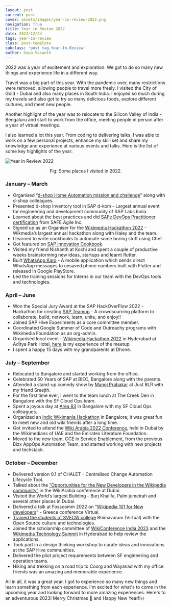 ```yaml
---
layout: post
current: post
cover: assets/images/year-in-review-2022.png
navigation: True
title: Year in Review 2022
date: 2022/12/24
tags: year-in-review
class: post-template
subclass: 'post tag-Year-In-Review'
author: Gopa-Vasanth
---
```


2022 was a year of excitement and exploration. We got to do so many new things and experience life in a different way.

Travel was a big part of this year. With the pandemic over, many restrictions were removed, allowing people to travel more freely. I visited the City of Gold - Dubai and also many places in South India. I enjoyed so much during my travels and also got to try so many delicious foods, explore different cultures, and meet new people.

Another highlight of the year was to relocate to the Silicon Valley of India - Bengaluru and start to work from the office, meeting people in person after a year of virtual meetings. 

I also learned a lot this year. From coding to delivering talks, I was able to work on a few personal projects, enhance my skill set and share my knowledge and experience at various events and talks. Here is the list of some key highlights of the year:

![Year in Review 2022](assets/images/year-in-review-2022.png)<center>Fig: Some places I visited in 2022.</center>


### January – March

-   Organised “[d-shop Home Automation mission and challenge](https://octopus-dh.cfapps.eu10.hana.ondemand.com/index.html#/hero/missions/195620)” along with d-shop colleagues.
-   Presented d-shop Inventory tool in SAP d-kom - Largest annual event for engineering and development community of SAP Labs India.
-   Learned about the best practices and did [SAFe DevOps Practitioner certification](https://www.credly.com/badges/464b2318-f61c-4038-9beb-5ad22f5a7dfb/public_url) from SAFE Agile Inc.
-   Signed up as an Organiser for the [Wikimedia Hackathon 2022](https://www.mediawiki.org/wiki/Wikimedia_Hackathon_2022) - Wikmedia’s largest annual hackathon along with Haley and the team.
-   I learned to write cookbooks to automate some boring stuff using Chef.
-   Got featured on [SAP Innovation Cookbook](https://www.sapforgrowth.com/sli/innovationbook/22-23/).
-   Visited my friend Nishanth at Kochi and spent a couple of productive weeks brainstorming new ideas, startups and learnt flutter.
-   Built [WhatsApp Karo](https://play.google.com/store/apps/details?id=com.gopavasanth.whatsapp_karo) - A mobile application which sends direct WhatsApp messages to unsaved phone numbers built with Flutter and released in Google PlayStore.
-   Led the training sessions for Interns in our team with the DevOps tools and technologies.


### April – June

-   Won the Special Jury Award at the SAP HackOverFlow 2022 - Hackathon for creating [SAP Teamup](https://sap-teamup.netlify.app/) - A crowdsourcing platform to collaborate, build, network, learn, unite, and enjoy!!
-   Joined SAP Hive Experiments as a core committee member.
-   Coordinated Google Summer of Code and Outreachy programs with Wikimedia Foundation as an org-admin.
-   Organised local event - [Wikimedia Hackathon 2022](https://meta.wikimedia.org/wiki/Indic_Hackathon_2022) in Hyderabad at Aditya Park Hotel, [here](https://www.mediawiki.org/wiki/User:Gopavasanth/Indic_Hackathon_2022_Hyderabad,_India) is my experience of the meetup.
-   I spent a happy 15 days with my grandparents at Dhone.


### July – September

-   Relocated to Bangalore and started working from the office.
-   Celebrated 50 Years of SAP at BIEC, Bangalore along with the parents.
-   Attended a stand-up comedy show by [Manoj Prabakar](https://twitter.com/pmanojprabakar) at Just BLR with my friend Sreejth.
-   For the first time ever, I went to the team lunch at The Creek Den in Bangalore with the SF Cloud Ops team.
-   Spent a joyous day at [Area 83](https://www.linkedin.com/posts/gopa-vasanth_sap-lifeatsap-saplabsindia-activity-6966089877226496000-Jyfg?utm_source=share&utm_medium=member_desktop) in Bangalore with my SF Cloud Ops colleagues.
-   Organized an [Indic Wikimania Hackathon](https://meta.wikimedia.org/wiki/Indic_Wikimania_Hackathon_2022) in Bangalore; it was great fun to meet new and old wiki friends after a long time.
-   Got invited to attend the [Wiki Arabia 2022 Conference](https://event.elfdubai.org/WikiArabia2022#/Program?day=3&lang=en), held in Dubai by the Wikimedians of UAE and the Emirates Literature Foundation.
-   Moved to the new team, CCE in Service Enablement, from the previous Bizx AppOps Automation Team, and started working with new projects and techstack.


### October – December

-   Delivered version 0.1 of CHALET - Centralised Change Automation Lifecycle Tool.
-   Talked about the [“Opportunities for the New Developers in the Wikipedia community”](https://www.linkedin.com/posts/gopa-vasanth_wikiarabia-wikipedia-opensource-activity-7000759037789175808-WJGR?utm_source=share&utm_medium=member_desktop) in the WikiArabia conference at Dubai.
-   Visited the World’s largest Building - Burj Khalifa, Palm jumeirah and several other places in Dubai.
-   Delivered a talk at Fosscomm 2022 on “[Wikipedia 101 for New developers](https://pretalx.fosscomm.gr/fosscomm2022/talk/NDPTMY/)” - Greece conference Virtual.
-   [Trained the students of SVECW college](https://www.linkedin.com/posts/gopa-vasanth_webinar-opensource-activity-7008286134195646464-Z35X?utm_source=share&utm_medium=member_desktop) Bhimavaram (Virtual) with the Open Source culture and technologies.
-   Joined the scholarship committee of [WikiConference India 2023](https://meta.wikimedia.org/wiki/WikiConference_India_2023) and the [Wikimedia Technology Summit](https://meta.wikimedia.org/wiki/2nd_Wikimedia_Technology_Summit) in Hyderabad to help review the applications.
-   Took part in a design thinking workshop to curate ideas and innovations at the SAP Hive communities.
-   Delivered the pilot project requirements between SF engineering and operation teams.
-   Hiking and trekking on a road trip to Coorg and Wayanad with my office friends was an amazing and memorable experience.


All in all, it was a great year. I got to experience so many new things and learn something from each experience. I'm excited for what's to come in the upcoming year and looking forward to more amazing experiences. Here's to an adventurous 2023! Merry Christmas 🎅 and Happy New Year!!⛄️

